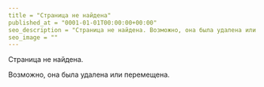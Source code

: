 ```yaml
---
title = "Страница не найдена"
published_at = "0001-01-01T00:00:00+00:00"
seo_description = "Страница не найдена. Возможно, она была удалена или перемещена."
seo_image = ""
---
```


Страница не найдена.

Возможно, она была удалена или перемещена.
